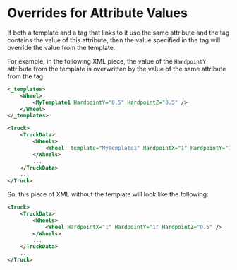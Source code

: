 # Overrides for Attribute Values

If both a template and a tag that links to it use the same attribute and the tag contains the value of this attribute, then the value specified in the tag will override the value from the template.

For example, in the following XML piece, the value of the `HardpointY` attribute from the template is overwritten by the value of the same attribute from the tag:

```xml
<_templates>
    <Wheel>
        <MyTemplate1 HardpointY="0.5" HardpointZ="0.5" />
    </Wheel>
</_templates>

<Truck>
    <TruckData>
        <Wheels>
            <Wheel _template="MyTemplate1" HardpointX="1" HardpointY="1" />
        </Wheels>
        ...
    </TruckData>
    ...
</Truck>
```

So, this piece of XML without the template will look like the following:

```xml
<Truck>
    <TruckData>
        <Wheels>
            <Wheel HardpointX="1" HardpointY="1" HardpointZ="0.5" />
        </Wheels>
        ...
    </TruckData>
    ...
</Truck>
```


